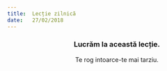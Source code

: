 ```yaml
---
title:  Lecție zilnică
date:   27/02/2018
---
```


### <center>Lucrăm la această lecție.</center>
<center>Te rog intoarce-te mai tarziu.</center>